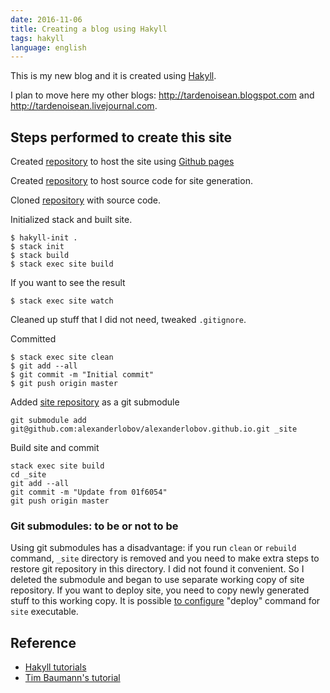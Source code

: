```yaml
---
date: 2016-11-06
title: Creating a blog using Hakyll
tags: hakyll
language: english
---
```


This is my new blog and it is created using
[Hakyll](https://jaspervdj.be/hakyll).

I plan to move here my other blogs: <http://tardenoisean.blogspot.com> and
<http://tardenoisean.livejournal.com>.

## Steps performed to create this site

Created [repository](https://github.com/alexanderlobov/alexanderlobov.github.io)
to host the site using [Github pages](https://pages.github.com/) 

Created [repository](https://github.com/alexanderlobov/homepage) to host source
code for site generation.

Cloned [repository](https://github.com/alexanderlobov/homepage) with source
code.

Initialized stack and built site.

```
$ hakyll-init .
$ stack init
$ stack build
$ stack exec site build
```

If you want to see the result

```
$ stack exec site watch
```

Cleaned up stuff that I did not need, tweaked `.gitignore`.

Committed

```
$ stack exec site clean
$ git add --all
$ git commit -m "Initial commit"
$ git push origin master
```

Added [site repository]() as a git submodule

```
git submodule add git@github.com:alexanderlobov/alexanderlobov.github.io.git _site
```

Build site and commit

```
stack exec site build
cd _site
git add --all
git commit -m "Update from 01f6054"
git push origin master
```
### Git submodules: to be or not to be

Using git submodules has a disadvantage: if you run `clean` or `rebuild`
command, `_site` directory is removed and you need to make extra steps to
restore git repository in this directory. I did not found it convenient. So I
deleted the submodule and began to use separate working copy of site repository.
If you want to deploy site, you need to copy newly generated stuff to this
working copy. It is possible [to configure](2016-11-11-deploying-a-site-to-git.html) "deploy" command for `site`
executable.

## Reference

* [Hakyll tutorials](https://jaspervdj.be/hakyll/tutorials.html)
* [Tim Baumann's tutorial](http://timbaumann.info/posts/2013-08-04-hakyll-github-and-travis.html)


